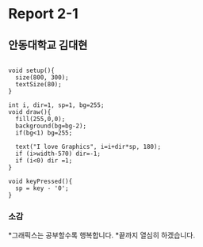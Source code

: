 # Report 2-1
## 안동대학교 김대현
```

void setup(){
  size(800, 300);
  textSize(80);
}

int i, dir=1, sp=1, bg=255;
void draw(){
  fill(255,0,0);
  background(bg=bg-2);
  if(bg<1) bg=255;
  
  text("I love Graphics", i=i+dir*sp, 180);
  if (i>width-570) dir=-1;
  if (i<0) dir =1;
}

void keyPressed(){
  sp = key - '0';
}

```
### 소감
*그래픽스는 공부할수록 행복합니다.
*끝까지 열심히 하겠습니다.
